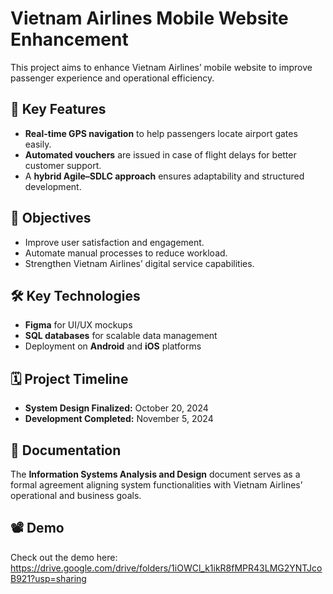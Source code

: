# Vietnam Airlines Mobile Website Enhancement

This project aims to enhance Vietnam Airlines’ mobile website to improve passenger experience and operational efficiency.

## 🔑 Key Features
- **Real-time GPS navigation** to help passengers locate airport gates easily.
- **Automated vouchers** are issued in case of flight delays for better customer support.
- A **hybrid Agile–SDLC approach** ensures adaptability and structured development.

## 🎯 Objectives
- Improve user satisfaction and engagement.
- Automate manual processes to reduce workload.
- Strengthen Vietnam Airlines’ digital service capabilities.

## 🛠️ Key Technologies
- **Figma** for UI/UX mockups  
- **SQL databases** for scalable data management  
- Deployment on **Android** and **iOS** platforms

## 🗓️ Project Timeline
- **System Design Finalized:** October 20, 2024  
- **Development Completed:** November 5, 2024  

## 📑 Documentation
The **Information Systems Analysis and Design** document serves as a formal agreement aligning system functionalities with Vietnam Airlines’ operational and business goals.

## 📽️ Demo
Check out the demo here: https://drive.google.com/drive/folders/1iOWCl_k1ikR8fMPR43LMG2YNTJcoB921?usp=sharing 

